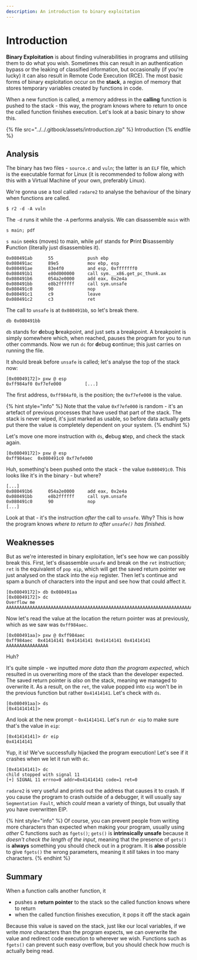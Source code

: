 ```yaml
---
description: An introduction to binary exploitation
---
```


# Introduction

**Binary Exploitation** is about finding vulnerabilities in programs and utilising them to do what you wish. Sometimes this can result in an authentication bypass or the leaking of classified information, but occasionally (if you're lucky) it can also result in Remote Code Execution (RCE). The most basic forms of binary exploitation occur on the **stack**, a region of memory that stores temporary variables created by functions in code.

When a new function is called, a memory address in the **calling** function is pushed to the stack - this way, the program knows where to return to once the called function finishes execution. Let's look at a basic binary to show this.

{% file src="../../.gitbook/assets/introduction.zip" %}
Introduction
{% endfile %}

## Analysis

The binary has two files - `source.c` and `vuln`; the latter is an `ELF` file, which is the executable format for Linux (it is recommended to follow along with this with a Virtual Machine of your own, preferably Linux).

We're gonna use a tool called `radare2` to analyse the behaviour of the binary when functions are called.

```
$ r2 -d -A vuln
```

The `-d` runs it while the `-A` performs analysis. We can disassemble `main` with

```
s main; pdf
```

`s main` seeks (moves) to main, while `pdf` stands for **P**rint **D**isassembly **F**unction (literally just disassembles it).

```
0x080491ab      55             push ebp
0x080491ac      89e5           mov ebp, esp
0x080491ae      83e4f0         and esp, 0xfffffff0
0x080491b1      e80d000000     call sym.__x86.get_pc_thunk.ax
0x080491b6      054a2e0000     add eax, 0x2e4a
0x080491bb      e8b2ffffff     call sym.unsafe
0x080491c0      90             nop
0x080491c1      c9             leave
0x080491c2      c3             ret
```

The call to `unsafe` is at `0x080491bb`, so let's break there.

```
db 0x080491bb
```

`db` stands for **d**ebug **b**reakpoint, and just sets a breakpoint. A breakpoint is simply somewhere which, when reached, pauses the program for you to run other commands. Now we run `dc` for **d**ebug **c**ontinue; this just carries on running the file.

It should break before `unsafe` is called; let's analyse the top of the stack now:

```
[0x08049172]> pxw @ esp
0xff984af0 0xf7efe000         [...]
```

The first address, `0xff984af0`, is the position; the `0xf7efe000` is the value.&#x20;

{% hint style="info" %}
Note that the value `0xf7efe000` is random - it's an artefact of previous processes that have used that part of the stack. The stack is never wiped, it's just marked as usable, so before data actually gets put there the value is completely dependent on your system.
{% endhint %}

Let's move one more instruction with `ds`, **d**ebug **s**tep, and check the stack again.

```
[0x08049172]> pxw @ esp
0xff984aec  0x080491c0 0xf7efe000
```

Huh, something's been pushed onto the stack - the value `0x080491c0`. This looks like it's in the binary - but where?

```
[...]
0x080491b6      054a2e0000     add eax, 0x2e4a
0x080491bb      e8b2ffffff     call sym.unsafe
0x080491c0      90             nop
[...]
```

Look at that - it's the instruction _after_ the call to `unsafe`. Why? This is how the program knows _where to return to after `unsafe()` has finished_.

## Weaknesses

But as we're interested in binary exploitation, let's see how we can possibly break this. First, let's disassemble `unsafe` and break on the `ret` instruction; `ret` is the equivalent of `pop eip`, which will get the saved return pointer we just analysed on the stack into the `eip` register. Then let's continue and spam a bunch of characters into the input and see how that could affect it.

```
[0x08049172]> db 0x080491aa
[0x08049172]> dc
Overflow me
AAAAAAAAAAAAAAAAAAAAAAAAAAAAAAAAAAAAAAAAAAAAAAAAAAAAAAAAAAAAAAAAAAAAAAAAAAAAAAAAAAAAAAAAAAAAAAAAAAAA
```

Now let's read the value at the location the return pointer was at previously, which as we saw was `0xff984aec`.

```
[0x080491aa]> pxw @ 0xff984aec
0xff984aec  0x41414141 0x41414141 0x41414141 0x41414141  AAAAAAAAAAAAAAAA
```

Huh?

It's quite simple - we inputted _more data than the program expected_, which resulted in us overwriting more of the stack than the developer expected. The saved return pointer is _also_ on the stack, meaning we managed to overwrite it. As a result, on the `ret`, the value popped into `eip` won't be in the previous function but rather `0x41414141`. Let's check with `ds`.

```
[0x080491aa]> ds
[0x41414141]>
```

And look at the new prompt - `0x41414141`. Let's run `dr eip` to make sure that's the value in `eip`:

```
[0x41414141]> dr eip
0x41414141
```

Yup, it is! We've successfully hijacked the program execution! Let's see if it crashes when we let it run with `dc`.

```
[0x41414141]> dc
child stopped with signal 11
[+] SIGNAL 11 errno=0 addr=0x41414141 code=1 ret=0
```

`radare2` is very useful and prints out the address that causes it to crash. If you cause the program to crash outside of a debugger, it will usually say `Segmentation Fault`, which _could_ mean a variety of things, but usually that you have overwritten EIP.

{% hint style="info" %}
Of course, you can prevent people from writing more characters than expected when making your program, usually using _other_ C functions such as `fgets()`; `gets()` is **intrinsically unsafe** because it _doesn't check the length of the input_, meaning that the presence of `gets()` is **always** something you should check out in a program. It is **also** possible to give `fgets()` the wrong parameters, meaning it _still_ takes in too many characters.
{% endhint %}

## Summary

When a function calls another function, it

* pushes a **return pointer** to the stack so the called function knows where to return
* when the called function finishes execution, it pops it off the stack again

Because this value is saved on the stack, just like our local variables, if we write _more_ characters than the program expects, we can overwrite the value and redirect code execution to wherever we wish. Functions such as `fgets()` can prevent such easy overflow, but you should check how much is actually being read.
